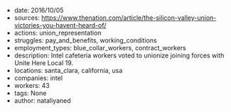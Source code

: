 - date: 2016/10/05
- sources: https://www.thenation.com/article/the-silicon-valley-union-victories-you-havent-heard-of/
- actions: union_representation
- struggles: pay_and_benefits, working_conditions
- employment_types: blue_collar_workers, contract_workers
- description: Intel cafeteria workers voted to unionize joining forces with Unite Here Local 19.
- locations: santa_clara, california, usa
- companies: intel
- workers: 43
- tags: None
- author: nataliyaned
